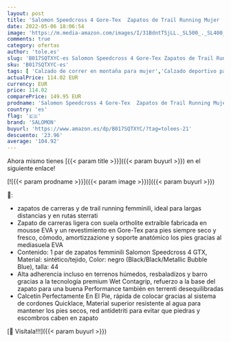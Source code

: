 ```yaml
---
layout: post
title: 'Salomon Speedcross 4 Gore-Tex  Zapatos de Trail Running Mujer  Black/Black/Metallic Bubble Blue  36 2/3 EU'
date: 2022-05-06 18:06:54
image: 'https://m.media-amazon.com/images/I/31BdntTSjLL._SL500_._SL400_.jpg'
comments: true
category: ofertas
author: 'tole.es'
slug: 'B017SQTXYC-es Salomon Speedcross 4 Gore-Tex Zapatos de Trail Running...'
sku: 'B017SQTXYC-es'
tags: [ 'Calzado de correr en montaña para mujer','Calzado deportivo para mujer','Calzados de running para mujer','Zapatillas y calzado deportivo para mujer','Zapatos','Zapatos para mujer','Zapatos y complementos','salomon','zapatos','🇪🇸', ]
actualPrice: 114.02 EUR
currency: EUR
price: 114.02
comparePrice: 149.95 EUR
prodname: 'Salomon Speedcross 4 Gore-Tex  Zapatos de Trail Running Mujer  Black/Black/Metallic Bubble Blue  36 2/3 EU'
country: 'es'
flag: '🇪🇸'
brand: 'SALOMON'
buyurl: 'https://www.amazon.es/dp/B017SQTXYC/?tag=tolees-21'
descuento: '23.96'
average: '104.92'
---
```


Ahora mismo tienes [{{< param title >}}]({{< param buyurl >}}) en el siguiente enlace!

[![{{< param prodname >}}]({{< param image >}})]({{< param buyurl >}})

🔎:

- zapatos de carreras y de trail running femminili, ideal para largas distancias y en rutas sterrati
- Zapato de carreras ligera con suela ortholite extraíble fabricada en mousse EVA y un revestimiento en Gore-Tex para pies siempre seco y fresco, cómodo, amortizzazione y soporte anatómico los pies gracias al mediasuela EVA
- Contenido: 1 par de zapatos femminili Salomon Speedcross 4 GTX, Material: sintético/tejido, Color: negro (Black/Black/Metallic Bubble Blue), talla: 44
- Alta adherencia incluso en terrenos húmedos, resbaladizos y barro gracias a la tecnología premium Wet Contagrip, refuerzo a la base del zapato para una buena Performance también en terrenti desequilibradas
- Calcetín Perfectamente En El Pie, rápida de colocar gracias al sistema de cordones Quicklace, Material superior resistente al agua para mantener los pies secos, red antidetriti para evitar que piedras y escombros caben en zapato

[🛒 Visítala!!!]({{< param buyurl >}})
